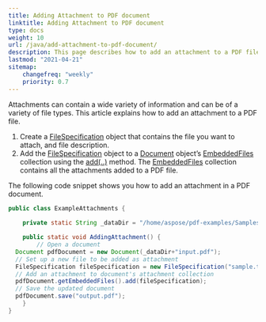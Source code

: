 ```yaml
---
title: Adding Attachment to PDF document 
linktitle: Adding Attachment to PDF document 
type: docs
weight: 10
url: /java/add-attachment-to-pdf-document/
description: This page describes how to add an attachment to a PDF file with Java.
lastmod: "2021-04-21"
sitemap:
    changefreq: "weekly"
    priority: 0.7
---
```


Attachments can contain a wide variety of information and can be of a variety of file types. This article explains how to add an attachment to a PDF file.

1. Create a [FileSpecification](https://apireference.aspose.com/java/pdf/com.aspose.pdf/FileSpecification) object that contains the file you want to attach, and file description.
1. Add the [FileSpecification](https://apireference.aspose.com/java/pdf/com.aspose.pdf/FileSpecification) object to a [Document](https://apireference.aspose.com/java/pdf/com.aspose.pdf/Document) object’s [EmbeddedFiles](https://apireference.aspose.com/java/pdf/com.aspose.pdf/EmbeddedFileCollection) collection using the [add(..)](https://apireference.aspose.com/java/pdf/com.aspose.pdf/FileSpecification) method. The [EmbeddedFiles](https://apireference.aspose.com/java/pdf/com.aspose.pdf/EmbeddedFileCollection) collection contains all the attachments added to a PDF file.

The following code snippet shows you how to add an attachment in a PDF document.

```java
public class ExampleAttachments {
    
    private static String _dataDir = "/home/aspose/pdf-examples/Samples/Attachments/";

    public static void AddingAttachment() {
        // Open a document
  Document pdfDocument = new Document(_dataDir+"input.pdf");
  // Set up a new file to be added as attachment
  FileSpecification fileSpecification = new FileSpecification("sample.txt", "Sample text file");
  // Add an attachment to document's attachment collection
  pdfDocument.getEmbeddedFiles().add(fileSpecification);
  // Save the updated document
  pdfDocument.save("output.pdf");
    }
}
```
